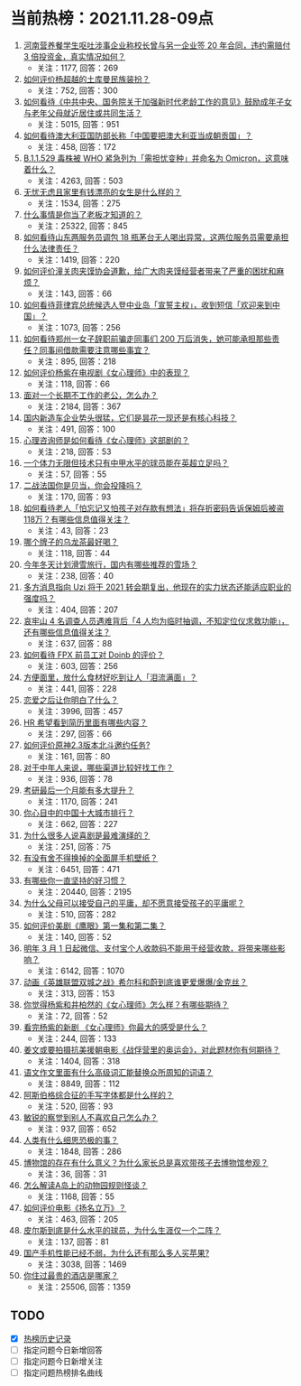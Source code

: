 # 当前热榜：2021.11.28-09点
1. [河南营养餐学生呕吐涉事企业称校长曾与另一企业签 20 年合同，违约需赔付 3 倍投资金，真实情况如何？](https://www.zhihu.com/question/502046403)
    * 关注：1177, 回答：269
2. [如何评价杨超越的土库曼民族装扮？](https://www.zhihu.com/question/501836689)
    * 关注：752, 回答：300
3. [如何看待《中共中央、国务院关于加强新时代老龄工作的意见》鼓励成年子女与老年父母就近居住或共同生活？](https://www.zhihu.com/question/501345877)
    * 关注：5015, 回答：951
4. [如何看待澳大利亚国防部长称「中国要把澳大利亚当成朝贡国」？](https://www.zhihu.com/question/502001354)
    * 关注：458, 回答：172
5. [B.1.1.529 毒株被 WHO 紧急列为「需担忧变种」并命名为 Omicron，这意味着什么？](https://www.zhihu.com/question/501882515)
    * 关注：4263, 回答：503
6. [无忧无虑且家里有钱漂亮的女生是什么样的？](https://www.zhihu.com/question/369021998)
    * 关注：1534, 回答：275
7. [什么事情是你当了老板才知道的？](https://www.zhihu.com/question/364147974)
    * 关注：25322, 回答：845
8. [如何看待山东两服务员调包 18 瓶茅台无人喝出异常，这两位服务员需要承担什么法律责任？](https://www.zhihu.com/question/500892506)
    * 关注：1419, 回答：220
9. [如何评价潼关肉夹馍协会道歉，给广大肉夹馍经营者带来了严重的困扰和麻烦？](https://www.zhihu.com/question/501817425)
    * 关注：143, 回答：66
10. [如何看待菲律宾总统候选人登中业岛「宣誓主权」，收到短信「欢迎来到中国」？](https://www.zhihu.com/question/501177599)
    * 关注：1073, 回答：256
11. [如何看待郑州一女子辞职前骗走同事们 200 万后消失，她可能承担那些责任？同事间借款需要注意哪些事宜？](https://www.zhihu.com/question/501135400)
    * 关注：895, 回答：218
12. [如何评价杨紫在电视剧《女心理师》中的表现？](https://www.zhihu.com/question/500930603)
    * 关注：118, 回答：66
13. [面对一个长期不工作的老公，怎么办？](https://www.zhihu.com/question/403831716)
    * 关注：2184, 回答：367
14. [国内新造车企业势头很猛，它们是昙花一现还是有核心科技？](https://www.zhihu.com/question/501320667)
    * 关注：491, 回答：100
15. [心理咨询师是如何看待《女心理师》这部剧的？](https://www.zhihu.com/question/500981544)
    * 关注：218, 回答：53
16. [一个体力无限但技术只有中甲水平的球员能在英超立足吗？](https://www.zhihu.com/question/492279468)
    * 关注：57, 回答：55
17. [二战法国你是贝当，你会投降吗？](https://www.zhihu.com/question/495356179)
    * 关注：170, 回答：93
18. [如何看待老人「怕忘记又怕孩子对存款有想法」将存折密码告诉保姆后被盗118万？有哪些信息值得关注？](https://www.zhihu.com/question/501393478)
    * 关注：43, 回答：23
19. [哪个牌子的乌龙茶最好喝？](https://www.zhihu.com/question/343974019)
    * 关注：118, 回答：44
20. [今年冬天计划滑雪旅行，国内有哪些推荐的雪场？](https://www.zhihu.com/question/499977639)
    * 关注：238, 回答：40
21. [多方消息指向 Uzi 将于 2021 转会期复出，他现在的实力状态还能适应职业的强度吗？](https://www.zhihu.com/question/501083156)
    * 关注：404, 回答：207
22. [哀牢山 4 名调查人员遇难背后「4 人均为临时抽调，不知定位仪求救功能」，还有哪些信息值得关注？](https://www.zhihu.com/question/501895295)
    * 关注：637, 回答：88
23. [如何看待 FPX 前员工对 Doinb 的评价？](https://www.zhihu.com/question/500876559)
    * 关注：603, 回答：256
24. [方便面里，放什么食材好吃到让人「泪流满面」？](https://www.zhihu.com/question/493829188)
    * 关注：441, 回答：228
25. [恋爱之后让你明白了什么？](https://www.zhihu.com/question/36951304)
    * 关注：3996, 回答：457
26. [HR 希望看到简历里面有哪些内容？](https://www.zhihu.com/question/493655486)
    * 关注：297, 回答：66
27. [如何评价原神2.3版本北斗邀约任务?](https://www.zhihu.com/question/501265316)
    * 关注：161, 回答：80
28. [对于中年人来说，哪些渠道比较好找工作？](https://www.zhihu.com/question/501060050)
    * 关注：936, 回答：78
29. [考研最后一个月能有多大提升？](https://www.zhihu.com/question/430985895)
    * 关注：1170, 回答：241
30. [你心目中的中国十大城市排行？](https://www.zhihu.com/question/288630274)
    * 关注：662, 回答：227
31. [为什么很多人说喜剧是最难演绎的？](https://www.zhihu.com/question/264359919)
    * 关注：251, 回答：75
32. [有没有舍不得换掉的全面屏手机壁纸？](https://www.zhihu.com/question/420662927)
    * 关注：6451, 回答：471
33. [有哪些你一直坚持的好习惯？](https://www.zhihu.com/question/329310508)
    * 关注：20440, 回答：2195
34. [为什么父母可以接受自己的平庸，却不愿意接受孩子的平庸呢？](https://www.zhihu.com/question/500124167)
    * 关注：510, 回答：282
35. [如何评价美剧《鹰眼》第一集和第二集？](https://www.zhihu.com/question/501227929)
    * 关注：140, 回答：52
36. [明年 3 月 1 日起微信、支付宝个人收款码不能用于经营收款，将带来哪些影响？](https://www.zhihu.com/question/501704753)
    * 关注：6142, 回答：1070
37. [动画《英雄联盟双城之战》希尔科和蔚到底谁更爱爆爆/金克丝？](https://www.zhihu.com/question/500576254)
    * 关注：313, 回答：153
38. [你觉得杨紫和井柏然的《女心理师》怎么样？有哪些期待？](https://www.zhihu.com/question/501409851)
    * 关注：72, 回答：52
39. [看完杨紫的新剧 《女心理师》你最大的感受是什么？](https://www.zhihu.com/question/501089687)
    * 关注：244, 回答：133
40. [姜文或要拍摄抗美援朝电影《战俘营里的奥运会》，对此题材你有何期待？](https://www.zhihu.com/question/501854796)
    * 关注：1404, 回答：318
41. [语文作文里面有什么高级词汇能替换众所周知的词语？](https://www.zhihu.com/question/318964543)
    * 关注：8849, 回答：112
42. [阿斯伯格综合征的手写字体都是什么样的？](https://www.zhihu.com/question/427380255)
    * 关注：520, 回答：93
43. [敏锐的察觉到别人不喜欢自己怎么办？](https://www.zhihu.com/question/491176905)
    * 关注：937, 回答：652
44. [人类有什么细思恐极的事？](https://www.zhihu.com/question/49416769)
    * 关注：1848, 回答：286
45. [博物馆的存在有什么意义？为什么家长总是喜欢带孩子去博物馆参观？](https://www.zhihu.com/question/499700904)
    * 关注：36, 回答：31
46. [怎么解读A岛上的动物园规则怪谈？](https://www.zhihu.com/question/501736883)
    * 关注：1168, 回答：55
47. [如何评价电影《扬名立万》？](https://www.zhihu.com/question/498092151)
    * 关注：463, 回答：205
48. [皮尔斯到底是什么水平的球员，为什么生涯仅一个二阵？](https://www.zhihu.com/question/369344529)
    * 关注：137, 回答：81
49. [国产手机性能已经不弱，为什么还有那么多人买苹果?](https://www.zhihu.com/question/501174180)
    * 关注：3038, 回答：1469
50. [你住过最贵的酒店是哪家？](https://www.zhihu.com/question/35236983)
    * 关注：25506, 回答：1359
## TODO
* [x] [热榜历史记录](hot_history/AllHot.md)
* [ ] 指定问题今日新增回答
* [ ] 指定问题今日新增关注
* [ ] 指定问题热榜排名曲线
